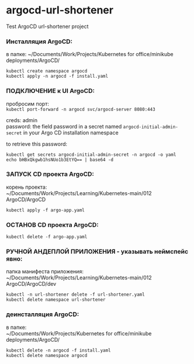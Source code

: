 # argocd-url-shortener
Test ArgoCD url-shortener project

### Инсталляция ArgoCD:
в папке:
~/Documents/Work/Projects/Kubernetes for office/minikube deployments/ArgoCD/  
```
kubectl create namespace argocd  
kubectl apply -n argocd -f install.yaml
```
### ПОДКЛЮЧЕНИЕ к UI ArgoCD:
пробросим порт:  
`kubectl port-forward -n argocd svc/argocd-server 8080:443`  

creds:          admin  
password:       the field password in a secret named `argocd-initial-admin-secret`
in your Argo CD installation namespace

to retrieve this password:  
```
kubectl get secrets argocd-initial-admin-secret -n argocd -o yaml
echo bHBxQkgwb1hsNUo1b3EtYQ== | base64 -d
```
### ЗАПУСК CD проекта ArgoCD:
корень проекта:  
~/Documents/Work/Projects/Learning/Kubernetes-main/012 ArgoCD/ArgoCD
```
kubectl apply -f argo-app.yaml
```
### ОСТАНОВ CD проекта ArgoCD:
```
kubectl delete -f argo-app.yaml
```
### РУЧНОЙ АНДЕПЛОЙ ПРИЛОЖЕНИЯ - указывать неймспейс явно:
папка манифеста приложения:  
~/Documents/Work/Projects/Learning/Kubernetes-main/012 ArgoCD/ArgoCD/dev  
```
kubectl -n url-shortener delete -f url-shortener.yaml
kubectl delete namespace url-shortener
```
### деинсталляция ArgoCD:
в папке:  
~/Documents/Work/Projects/Kubernetes for office/minikube deployments/ArgoCD/
```
kubectl delete -n argocd -f install.yaml
kubectl delete namespace argocd
```